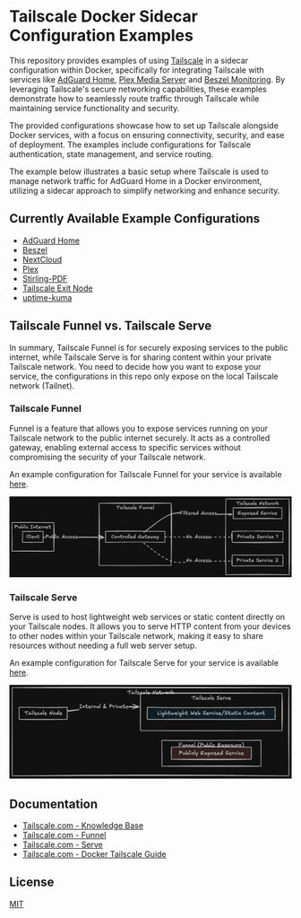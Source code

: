 # Tailscale Docker Sidecar Configuration Examples

This repository provides examples of using [Tailscale](https://tailscale.com/) in a sidecar configuration within Docker, specifically for integrating Tailscale with services like [AdGuard Home](https://github.com/AdguardTeam/AdGuardHome), [Plex Media Server](https://www.plex.tv/) and [Beszel Monitoring](https://github.com/henrygd/beszel). By leveraging Tailscale's secure networking capabilities, these examples demonstrate how to seamlessly route traffic through Tailscale while maintaining service functionality and security.

The provided configurations showcase how to set up Tailscale alongside Docker services, with a focus on ensuring connectivity, security, and ease of deployment. The examples include configurations for Tailscale authentication, state management, and service routing.

The example below illustrates a basic setup where Tailscale is used to manage network traffic for AdGuard Home in a Docker environment, utilizing a sidecar approach to simplify networking and enhance security.

## Currently Available Example Configurations

- [AdGuard Home](adguardhome)
- [Beszel](beszel)
- [NextCloud](nextcloud)
- [Plex](plex)
- [Stirling-PDF](stirlingpdf)
- [Tailscale Exit Node](tailscale-exit-node)
- [uptime-kuma](uptime-kuma)

## Tailscale Funnel vs. Tailscale Serve

In summary, Tailscale Funnel is for securely exposing services to the public internet, while Tailscale Serve is for sharing content within your private Tailscale network. You need to decide how you want to expose your service, the configurations in this repo only expose on the local Tailscale network (Tailnet).

### Tailscale Funnel

Funnel is a feature that allows you to expose services running on your Tailscale network to the public internet securely. It acts as a controlled gateway, enabling external access to specific services without compromising the security of your Tailscale network.

An example configuration for Tailscale Funnel for your service is available [here](funnel-serve/funnel-example.json).

![Tailscale Funnel](images/tailscale-funnel.png)

### Tailscale Serve

Serve is used to host lightweight web services or static content directly on your Tailscale nodes. It allows you to serve HTTP content from your devices to other nodes within your Tailscale network, making it easy to share resources without needing a full web server setup.

An example configuration for Tailscale Serve for your service is available [here](funnel-serve/serve-example.json).

![Tailscale Serve](images/tailscale-serve.png)

## Documentation

- [Tailscale.com - Knowledge Base](https://tailscale.com/kb)
- [Tailscale.com - Funnel](https://tailscale.com/kb/1223/funnel)
- [Tailscale.com - Serve](https://tailscale.com/kb/1242/tailscale-serve)
- [Tailscale.com - Docker Tailscale Guide](https://tailscale.com/blog/docker-tailscale-guide)

## License

[MIT](https://choosealicense.com/licenses/mit/)
